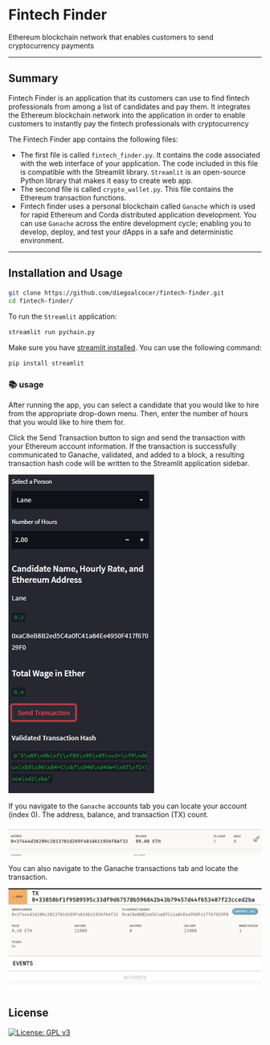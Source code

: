 # Fintech Finder
Ethereum blockchain network that enables customers to send cryptocurrency payments 

---

## Summary

Fintech Finder is an application that its customers can use to find fintech professionals from among a list of candidates and pay them. It integrates the Ethereum blockchain network into the application in order to enable customers to instantly pay the fintech professionals with cryptocurrency

The Fintech Finder app contains the following files:

* The first file is called `fintech_finder.py`. It contains the code associated with the web interface of your application. The code included in this file is compatible with the Streamlit library. `Streamlit` is an open-source Python library that makes it easy to create web app.
* The second file is called `crypto_wallet.py`. This file contains the Ethereum transaction functions.
* Fintech finder uses a personal blockchain called `Ganache` which is used for rapid Ethereum and Corda distributed application development. You can use `Ganache` across the entire development cycle; enabling you to develop, deploy, and test your dApps in a safe and deterministic environment.
---
## Installation and Usage

```sh
git clone https://github.com/diegoalcocer/fintech-finder.git
cd fintech-finder/
```
To run the `Streamlit` application:

```sh
streamlit run pychain.py
```
Make sure you have [streamlit installed](https://docs.streamlit.io/library/get-started/installation). You can use the following command:
```sh
pip install streamlit
```

### 📚 usage

After running the app, you can select a candidate that you would like to hire from the appropriate drop-down menu. Then, enter the number of hours that you would like to hire them for. 

Click the Send Transaction button to sign and send the transaction with your Ethereum account information. If the transaction is successfully communicated to Ganache, validated, and added to a block, a resulting transaction hash code will be written to the Streamlit application sidebar.

![](Images/tx1.PNG)

If you navigate to the `Ganache` accounts tab you can locate your account (index 0). The address, balance, and transaction (TX) count.

![](Images/tx2.PNG)
     
You can also navigate to the Ganache transactions tab and locate the transaction.

![](Images/tx3.PNG)


## License

[![License: GPL v3](https://img.shields.io/badge/License-GPLv3-blue.svg)](https://www.gnu.org/licenses/gpl-3.0)
